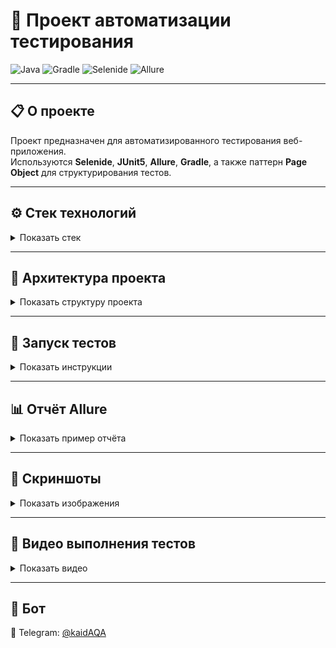 # 🧪 Проект автоматизации тестирования

![Java](https://img.shields.io/badge/Java-17-orange)
![Gradle](https://img.shields.io/badge/Gradle-8.5-blue)
![Selenide](https://img.shields.io/badge/Selenide-6.17.2-green)
![Allure](https://img.shields.io/badge/Allure_Report-Enabled-purple)

---

## 📋 О проекте

Проект предназначен для автоматизированного тестирования веб-приложения.  
Используются **Selenide**, **JUnit5**, **Allure**, **Gradle**, а также паттерн **Page Object** для структурирования тестов.

---

## ⚙️ Стек технологий

<details>
<summary>Показать стек</summary>

- Java 17  
- Gradle 8.5  
- JUnit 5  
- Selenide 6.17.2  
- Allure Report  
- Jenkins  
- GitHub / GitLab CI  
- IntelliJ IDEA

</details>

---

## 🧩 Архитектура проекта

<details>
<summary>Показать структуру проекта</summary>

```
src
 ├── main
 │    └── java
 │         └── pages
 │              └── MainPage.java
 ├── test
 │    └── java
 │         ├── tests
 │         │    └── MainPageTests.java
 │         └── resources
 │              └── allure.properties
 └── build.gradle
```
</details>

---

## 🚀 Запуск тестов

<details>
<summary>Показать инструкции</summary>

### Локальный запуск
```bash
gradle clean test
```

### Запуск с Allure-отчётом
```bash
gradle clean test allureReport
```

### Запуск через Jenkins
1. Открыть задачу в Jenkins.  
2. Указать параметры окружения.  
3. Нажать **Build Now**.

</details>

---

## 📊 Отчёт Allure

<details>
<summary>Показать пример отчёта</summary>

![Allure Report Screenshot](images/screen/allure-report.png)

</details>

---

## 📸 Скриншоты

<details>
<summary>Показать изображения</summary>

| Этап | Скриншот |
|------|-----------|
| Главная страница | ![Main Page](images/screen/main-page.png) |
| Результаты тестов | ![Tests](images/screen/tests.png) |

</details>

---

## 🎥 Видео выполнения тестов

<details>
<summary>Показать видео</summary>

| Тест | Видео |
|------|--------|
| Авторизация | ![Video](images/video/test-login.gif) |
| Покупка товара | ![Video](images/video/test-purchase.gif) |

</details>

---

## 💬 Бот
💼 Telegram: [@kaidAQA]([https://t.me/username](https://t.me/kaidAQA))
